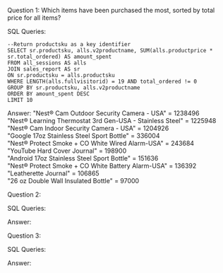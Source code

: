 Question 1: Which items have been purchased the most, sorted by total price for all items?

SQL Queries:
```
--Return productsku as a key identifier
SELECT sr.productsku, alls.v2productname, SUM(alls.productprice * sr.total_ordered) AS amount_spent
FROM all_sessions AS alls
JOIN sales_report AS sr
ON sr.productsku = alls.productsku
WHERE LENGTH(alls.fullvisitorid) = 19 AND total_ordered != 0
GROUP BY sr.productsku, alls.v2productname
ORDER BY amount_spent DESC
LIMIT 10
```

Answer: 
"Nest® Cam Outdoor Security Camera - USA" = 	1238496<br>
"Nest® Learning Thermostat 3rd Gen-USA - Stainless Steel" =	1225948<br>
"Nest® Cam Indoor Security Camera - USA" =	1204926<br>
"Google 17oz Stainless Steel Sport Bottle" =	336004<br>
"Nest® Protect Smoke + CO White Wired Alarm-USA" =	243684<br>
"YouTube Hard Cover Journal" =	198900<br>
"Android 17oz Stainless Steel Sport Bottle" =	151636<br>
"Nest® Protect Smoke + CO White Battery Alarm-USA" =	136392<br>
"Leatherette Journal" =	106865<br>
"26 oz Double Wall Insulated Bottle" =	97000<br>


Question 2: 

SQL Queries:

Answer:



Question 3: 

SQL Queries:

Answer:
